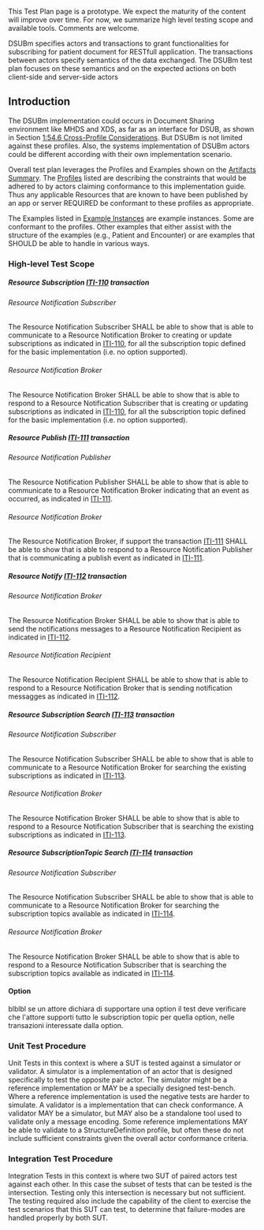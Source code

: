 <div markdown="1" class="stu-note">

This Test Plan page is a prototype. We expect the maturity of the content will improve over time.  For now, we summarize high level testing scope and available tools. Comments are welcome.
</div>

DSUBm specifies actors and transactions to grant functionalities for subscribing for patient document for RESTfull application. The transactions between actors specify semantics of the data exchanged. The DSUBm test plan focuses on these semantics and on the expected actions on both client-side and server-side actors

## Introduction

The DSUBm implementation could occurs in Document Sharing environment like MHDS and XDS, as far as an interface for DSUB, as shown in Section [1:54.6 Cross-Profile Considerations](volume-1.html#1546-cross-profile-considerations). But DSUBm is not limited against these profiles. Also, the systems implementation of DSUBm actors could be different according with their own implementation scenario.

Overall test plan leverages the Profiles and Examples shown on the [Artifacts Summary](artifacts.html). The [Profiles](artifacts.html#structures-resource-profiles) listed are describing the constraints that would be adhered to by actors claiming conformance to this implementation guide. Thus any applicable Resources that are known to have been published by an app or server REQUIRED be conformant to these profiles as appropriate.

The Examples listed in [Example Instances](artifacts.html#example-example-instances) are example instances. Some are conformant to the profiles. Other examples that either assist with the structure of the examples (e.g., Patient and Encounter) or are examples that SHOULD be able to handle in various ways. 

### High-level Test Scope


##### Resource Subscription [ITI-110](ITI-110.html) transaction

###### Resource Notification Subscriber

The Resource Notification Subscriber SHALL be able to show that is able to communicate to a Resource Notification Broker to creating or update subscriptions as indicated in [ITI-110](ITI-110.html), for all the subscription topic defined for the basic implementation (i.e. no option supported).

###### Resource Notification Broker

The Resource Notification Broker SHALL be able to show that is able to respond to a Resource Notification Subscriber that is creating or updating subscriptions as indicated in [ITI-110](ITI-110.html), for all the subscription topic defined for the basic implementation (i.e. no option supported).

##### Resource Publish [ITI-111](ITI-111.html) transaction

###### Resource Notification Publisher

The Resource Notification Publisher SHALL be able to show that is able to communicate to a Resource Notification Broker indicating that an event as occurred, as indicated in [ITI-111](ITI-111.html).

###### Resource Notification Broker


The Resource Notification Broker, if support the transaction [ITI-111](ITI-111.html) SHALL be able to show that is able to respond to a Resource Notification Publisher that is communicating a publish event as indicated in [ITI-111](ITI-111.html).

##### Resource Notify [ITI-112](ITI-112.html) transaction

###### Resource Notification Broker

The Resource Notification Broker SHALL be able to show that is able to send the notifications messages to a Resource Notification Recipient as indicated in [ITI-112](ITI-112.html).

###### Resource Notification Recipient

The Resource Notification Recipient SHALL be able to show that is able to respond to a Resource Notification Broker that is sending notification messagges as indicated in [ITI-112](ITI-112.html).

##### Resource Subscription Search [ITI-113](ITI-113.html) transaction

###### Resource Notification Subscriber

The Resource Notification Subscriber SHALL be able to show that is able to communicate to a Resource Notification Broker for  searching the existing subscriptions  as indicated in [ITI-113](ITI-113.html).

###### Resource Notification Broker

The Resource Notification Broker SHALL be able to show that is able to respond to a Resource Notification Subscriber that is searching the existing subscriptions  as indicated in [ITI-113](ITI-113.html).

##### Resource SubscriptionTopic Search [ITI-114](ITI-114.html) transaction

###### Resource Notification Subscriber

The Resource Notification Subscriber SHALL be able to show that is able to communicate to a Resource Notification Broker for searching the subscription topics available as indicated in [ITI-114](ITI-114.html).

###### Resource Notification Broker

The Resource Notification Broker SHALL be able to show that is able to respond to a Resource Notification Subscriber that is searching the subscription topics available as indicated in [ITI-114](ITI-114.html).

#### Option

blblbl se un attore dichiara di supportare una option il test deve verificare che l'attore supporti tutto le subscription topic per quella option, nelle transazioni interessate dalla option.

### Unit Test Procedure

Unit Tests in this context is where a SUT is tested against a simulator or validator.  A simulator is a implementation of an actor that is designed specifically to test the opposite pair actor. The simulator might be a reference implementation or MAY be a specially designed test-bench. Where a reference implementation is used the negative tests are harder to simulate. A validator is a implementation that can check conformance. A validator MAY be a simulator, but MAY also be a standalone tool used to validate only a message encoding. Some reference implementations MAY be able to validate to a StructureDefinition profile, but often these do not include sufficient constraints given the overall actor conformance criteria. 


### Integration Test Procedure

Integration Tests in this context is where two SUT of paired actors test against each other. In this case the subset of tests that can be tested is the intersection. Testing only this intersection is necessary but not sufficient. The testing required also include the capability of the client to exercise the test scenarios that this SUT can test, to determine that failure-modes are handled properly by both SUT.


